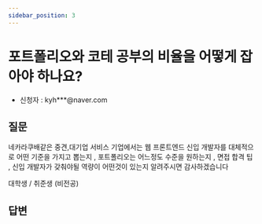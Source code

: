 ```yaml
---
sidebar_position: 3
---
```


# 포트폴리오와 코테 공부의 비율을 어떻게 잡아야 하나요?
- 신청자 : kyh***@naver.com

## 질문  
네카라쿠배같은 중견,대기업 서비스 기업에서는 웹 프론트엔드 신입 개발자를 대체적으로 어떤 기준을 가지고 뽑는지 , 포트폴리오는 어느정도 수준을 원하는지 , 면접 합격 팁 , 신입 개발자가 갖춰야될 역량이 어떤것이 있는지 알려주시면 감사하겠습니다

대학생 / 취준생 (비전공)



## 답변
